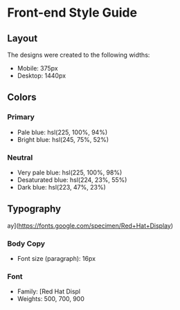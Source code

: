 # Front-end Style Guide

## Layout

The designs were created to the following widths:

- Mobile: 375px
- Desktop: 1440px

## Colors

### Primary

- Pale blue: hsl(225, 100%, 94%)
- Bright blue: hsl(245, 75%, 52%)

### Neutral

- Very pale blue: hsl(225, 100%, 98%)
- Desaturated blue: hsl(224, 23%, 55%)
- Dark blue: hsl(223, 47%, 23%)

## Typography
ay](https://fonts.google.com/specimen/Red+Hat+Display)
### Body Copy

- Font size (paragraph): 16px

### Font

- Family: [Red Hat Displ
- Weights: 500, 700, 900
